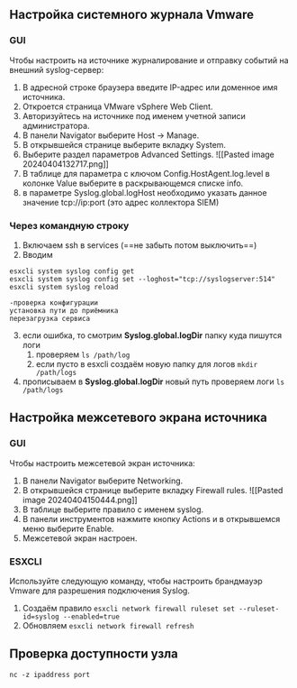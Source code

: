 ## Настройка системного журнала Vmware
### GUI
Чтобы настроить на источнике журналирование и отправку событий на внешний syslog-сервер:
1. В адресной строке браузера введите IP-адрес или доменное имя источника.
2. Откроется страница VMware vSphere Web Client.
3. Авторизуйтесь на источнике под именем учетной записи администратора.
4. В панели Navigator выберите Host → Manage.
5. В открывшейся странице выберите вкладку System.
6. Выберите раздел параметров Advanced Settings.
![[Pasted image 20240404132717.png]]
7. В таблице для параметра с ключом Config.HostAgent.log.level в колонке Value выберите в раскрывающемся списке info.
8. в параметре Syslog.global.logHost необходимо указать данное значение tcp://ip:port (это адрес коллектора SIEM)
### Через командную строку 
1. Включаем ssh в services (==не забыть потом выключить==)
3. Вводим
```excli
esxcli system syslog config get  
esxcli system syslog config set --loghost="tcp://syslogserver:514"  
esxcli system syslog reload
```
	-проверка конфигурации
	установка пути до приёмника
	перезагрузка сервиса
3. если ошибка, то смотрим **Syslog.global.logDir** папку куда пишутся логи
	1. проверяем
		`ls /path/log`
	2. если пусто в esxcli создаём новую папку для логов
		`mkdir /path/logs`
4. прописываем в **Syslog.global.logDir** новый путь
	проверяем логи
	`ls /path/logs`
## Настройка межсетевого экрана источника
### GUI
Чтобы настроить межсетевой экран источника:
1. В панели Navigator выберите Networking.
2. В открывшейся странице выберите вкладку Firewall rules.
![[Pasted image 20240404150444.png]]
3. В таблице выберите правило с именем syslog.
4. В панели инструментов нажмите кнопку Actions и в открывшемся меню выберите Enable.
5. Межсетевой экран настроен.
### ESXCLI
Используйте следующую команду, чтобы настроить брандмауэр Vmware для разрешения подключения Syslog.
1. Создаём правило
`esxcli network firewall ruleset set --ruleset-id=syslog --enabled=true`
2. Обновляем
`esxcli network firewall refresh`

## Проверка доступности узла

`nc -z ipaddress port`

